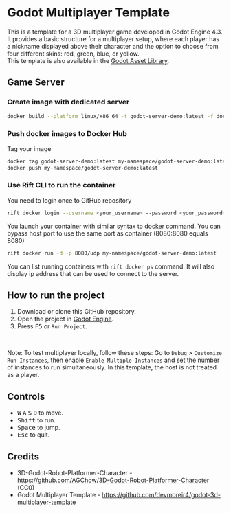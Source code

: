 # Godot Multiplayer Template

This is a template for a 3D multiplayer game developed in Godot Engine 4.3. It provides a basic structure for a multiplayer setup, where each player has a nickname displayed above their character and the option to choose from four different skins: red, green, blue, or yellow.
<br>
This template is also available in the [Godot Asset Library](https://godotengine.org/asset-library/asset/3377).

## Game Server

### Create image with dedicated server

```bash
docker build --platform linux/x86_64 -t godot-server-demo:latest -f docker/Dockerfile .
```

### Push docker images to Docker Hub

Tag your image
```bash
docker tag godot-server-demo:latest my-namespace/godot-server-demo:latest
docker push my-namespace/godot-server-demo:latest
```

### Use Rift CLI to run the container

You need to login once to GitHub repository

```bash
rift docker login --username <your_username> --password <your_password>
```

You launch your container with similar syntax to docker command. You can bypass host port to use the same port as container (8080:8080 equals 8080)

```bash
rift docker run -d -p 8080/udp my-namespace/godot-server-demo:latest
```

You can list running containers with `rift docker ps` command. It will also display ip address that can be used to connect to the server.

## How to run the project

1. Download or clone this GitHub repository.
2. Open the project in [Godot Engine](https://godotengine.org).
3. Press <kbd>F5</kbd> or `Run Project`.

<br>

Note: To test multiplayer locally, follow these steps:
Go to `Debug` > `Customize Run Instances`, then enable `Enable Multiple Instances` and set the number of instances to run simultaneously. In this template, the host is not treated as a player.

## Controls

* <kbd>W</kbd> <kbd>A</kbd> <kbd>S</kbd> <kbd>D</kbd> to move.
* <kbd>Shift</kbd> to run.
* <kbd>Space</kbd> to jump.
* <kbd>Esc</kbd> to quit.

## Credits

* 3D-Godot-Robot-Platformer-Character - https://github.com/AGChow/3D-Godot-Robot-Platformer-Character (CC0)
* Godot Multiplayer Template - https://github.com/devmoreir4/godot-3d-multiplayer-template